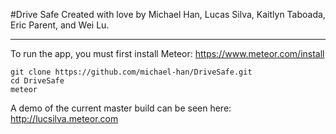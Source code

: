 #Drive Safe
Created with love by Michael Han, Lucas Silva, Kaitlyn Taboada, Eric Parent, and Wei Lu.

---

To run the app, you must first install Meteor: https://www.meteor.com/install

```
git clone https://github.com/michael-han/DriveSafe.git
cd DriveSafe
meteor
```

A demo of the current master build can be seen here: http://lucsilva.meteor.com
